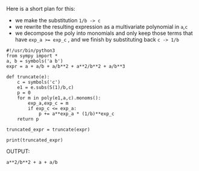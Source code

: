 Here is a short plan for this:
- we make the substitution `1/b -> c`
- we rewrite the resulting expression as a multivariate polynomial in `a`,`c`
- we decompose the poly into monomials and only keep those terms that have `exp_a >= exp_c` , and we finish by substituting back `c -> 1/b`

```python3
#!/usr/bin/python3
from sympy import *
a, b = symbols('a b')
expr = a + a/b + a/b**2 + a**2/b**2 + a/b**3

def truncate(e):
    c = symbols('c')
    e1 = e.subs(S(1)/b,c)
    p = 0
    for m in poly(e1,a,c).monoms():
        exp_a,exp_c = m
        if exp_c <= exp_a:
            p += a**exp_a * (1/b)**exp_c
    return p

truncated_expr = truncate(expr)

print(truncated_expr)
```

OUTPUT:
```
a**2/b**2 + a + a/b

```